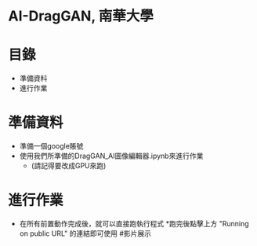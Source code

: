 # AI-DragGAN, 南華大學


# 目錄
* 準備資料
* 進行作業

# 準備資料
* 準備一個google賬號
* 使用我們所準備的DragGAN_AI圖像編輯器.ipynb來進行作業
  * (請記得要改成GPU來跑)

# 進行作業
* 在所有前置動作完成後，就可以直接跑執行程式
*跑完後點擊上方 "Running on public URL" 的連結即可使用
#影片展示
